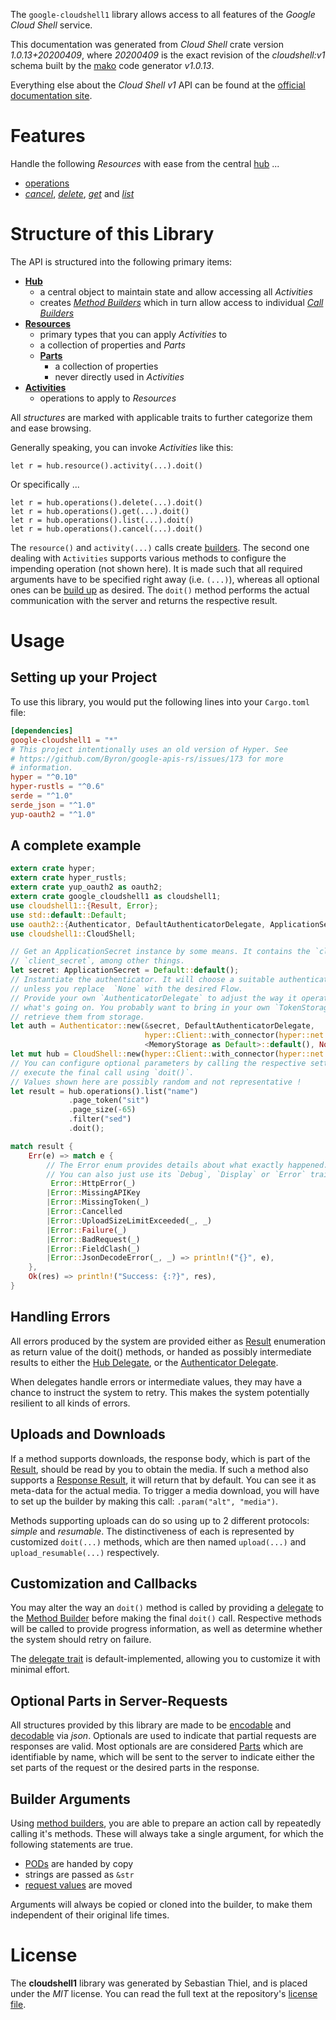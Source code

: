 <!---
DO NOT EDIT !
This file was generated automatically from 'src/mako/api/README.md.mako'
DO NOT EDIT !
-->
The `google-cloudshell1` library allows access to all features of the *Google Cloud Shell* service.

This documentation was generated from *Cloud Shell* crate version *1.0.13+20200409*, where *20200409* is the exact revision of the *cloudshell:v1* schema built by the [mako](http://www.makotemplates.org/) code generator *v1.0.13*.

Everything else about the *Cloud Shell* *v1* API can be found at the
[official documentation site](https://cloud.google.com/shell/docs/).
# Features

Handle the following *Resources* with ease from the central [hub](https://docs.rs/google-cloudshell1/1.0.13+20200409/google_cloudshell1/struct.CloudShell.html) ... 

* [operations](https://docs.rs/google-cloudshell1/1.0.13+20200409/google_cloudshell1/struct.Operation.html)
 * [*cancel*](https://docs.rs/google-cloudshell1/1.0.13+20200409/google_cloudshell1/struct.OperationCancelCall.html), [*delete*](https://docs.rs/google-cloudshell1/1.0.13+20200409/google_cloudshell1/struct.OperationDeleteCall.html), [*get*](https://docs.rs/google-cloudshell1/1.0.13+20200409/google_cloudshell1/struct.OperationGetCall.html) and [*list*](https://docs.rs/google-cloudshell1/1.0.13+20200409/google_cloudshell1/struct.OperationListCall.html)




# Structure of this Library

The API is structured into the following primary items:

* **[Hub](https://docs.rs/google-cloudshell1/1.0.13+20200409/google_cloudshell1/struct.CloudShell.html)**
    * a central object to maintain state and allow accessing all *Activities*
    * creates [*Method Builders*](https://docs.rs/google-cloudshell1/1.0.13+20200409/google_cloudshell1/trait.MethodsBuilder.html) which in turn
      allow access to individual [*Call Builders*](https://docs.rs/google-cloudshell1/1.0.13+20200409/google_cloudshell1/trait.CallBuilder.html)
* **[Resources](https://docs.rs/google-cloudshell1/1.0.13+20200409/google_cloudshell1/trait.Resource.html)**
    * primary types that you can apply *Activities* to
    * a collection of properties and *Parts*
    * **[Parts](https://docs.rs/google-cloudshell1/1.0.13+20200409/google_cloudshell1/trait.Part.html)**
        * a collection of properties
        * never directly used in *Activities*
* **[Activities](https://docs.rs/google-cloudshell1/1.0.13+20200409/google_cloudshell1/trait.CallBuilder.html)**
    * operations to apply to *Resources*

All *structures* are marked with applicable traits to further categorize them and ease browsing.

Generally speaking, you can invoke *Activities* like this:

```Rust,ignore
let r = hub.resource().activity(...).doit()
```

Or specifically ...

```ignore
let r = hub.operations().delete(...).doit()
let r = hub.operations().get(...).doit()
let r = hub.operations().list(...).doit()
let r = hub.operations().cancel(...).doit()
```

The `resource()` and `activity(...)` calls create [builders][builder-pattern]. The second one dealing with `Activities` 
supports various methods to configure the impending operation (not shown here). It is made such that all required arguments have to be 
specified right away (i.e. `(...)`), whereas all optional ones can be [build up][builder-pattern] as desired.
The `doit()` method performs the actual communication with the server and returns the respective result.

# Usage

## Setting up your Project

To use this library, you would put the following lines into your `Cargo.toml` file:

```toml
[dependencies]
google-cloudshell1 = "*"
# This project intentionally uses an old version of Hyper. See
# https://github.com/Byron/google-apis-rs/issues/173 for more
# information.
hyper = "^0.10"
hyper-rustls = "^0.6"
serde = "^1.0"
serde_json = "^1.0"
yup-oauth2 = "^1.0"
```

## A complete example

```Rust
extern crate hyper;
extern crate hyper_rustls;
extern crate yup_oauth2 as oauth2;
extern crate google_cloudshell1 as cloudshell1;
use cloudshell1::{Result, Error};
use std::default::Default;
use oauth2::{Authenticator, DefaultAuthenticatorDelegate, ApplicationSecret, MemoryStorage};
use cloudshell1::CloudShell;

// Get an ApplicationSecret instance by some means. It contains the `client_id` and 
// `client_secret`, among other things.
let secret: ApplicationSecret = Default::default();
// Instantiate the authenticator. It will choose a suitable authentication flow for you, 
// unless you replace  `None` with the desired Flow.
// Provide your own `AuthenticatorDelegate` to adjust the way it operates and get feedback about 
// what's going on. You probably want to bring in your own `TokenStorage` to persist tokens and
// retrieve them from storage.
let auth = Authenticator::new(&secret, DefaultAuthenticatorDelegate,
                              hyper::Client::with_connector(hyper::net::HttpsConnector::new(hyper_rustls::TlsClient::new())),
                              <MemoryStorage as Default>::default(), None);
let mut hub = CloudShell::new(hyper::Client::with_connector(hyper::net::HttpsConnector::new(hyper_rustls::TlsClient::new())), auth);
// You can configure optional parameters by calling the respective setters at will, and
// execute the final call using `doit()`.
// Values shown here are possibly random and not representative !
let result = hub.operations().list("name")
             .page_token("sit")
             .page_size(-65)
             .filter("sed")
             .doit();

match result {
    Err(e) => match e {
        // The Error enum provides details about what exactly happened.
        // You can also just use its `Debug`, `Display` or `Error` traits
         Error::HttpError(_)
        |Error::MissingAPIKey
        |Error::MissingToken(_)
        |Error::Cancelled
        |Error::UploadSizeLimitExceeded(_, _)
        |Error::Failure(_)
        |Error::BadRequest(_)
        |Error::FieldClash(_)
        |Error::JsonDecodeError(_, _) => println!("{}", e),
    },
    Ok(res) => println!("Success: {:?}", res),
}

```
## Handling Errors

All errors produced by the system are provided either as [Result](https://docs.rs/google-cloudshell1/1.0.13+20200409/google_cloudshell1/enum.Result.html) enumeration as return value of 
the doit() methods, or handed as possibly intermediate results to either the 
[Hub Delegate](https://docs.rs/google-cloudshell1/1.0.13+20200409/google_cloudshell1/trait.Delegate.html), or the [Authenticator Delegate](https://docs.rs/yup-oauth2/*/yup_oauth2/trait.AuthenticatorDelegate.html).

When delegates handle errors or intermediate values, they may have a chance to instruct the system to retry. This 
makes the system potentially resilient to all kinds of errors.

## Uploads and Downloads
If a method supports downloads, the response body, which is part of the [Result](https://docs.rs/google-cloudshell1/1.0.13+20200409/google_cloudshell1/enum.Result.html), should be
read by you to obtain the media.
If such a method also supports a [Response Result](https://docs.rs/google-cloudshell1/1.0.13+20200409/google_cloudshell1/trait.ResponseResult.html), it will return that by default.
You can see it as meta-data for the actual media. To trigger a media download, you will have to set up the builder by making
this call: `.param("alt", "media")`.

Methods supporting uploads can do so using up to 2 different protocols: 
*simple* and *resumable*. The distinctiveness of each is represented by customized 
`doit(...)` methods, which are then named `upload(...)` and `upload_resumable(...)` respectively.

## Customization and Callbacks

You may alter the way an `doit()` method is called by providing a [delegate](https://docs.rs/google-cloudshell1/1.0.13+20200409/google_cloudshell1/trait.Delegate.html) to the 
[Method Builder](https://docs.rs/google-cloudshell1/1.0.13+20200409/google_cloudshell1/trait.CallBuilder.html) before making the final `doit()` call. 
Respective methods will be called to provide progress information, as well as determine whether the system should 
retry on failure.

The [delegate trait](https://docs.rs/google-cloudshell1/1.0.13+20200409/google_cloudshell1/trait.Delegate.html) is default-implemented, allowing you to customize it with minimal effort.

## Optional Parts in Server-Requests

All structures provided by this library are made to be [encodable](https://docs.rs/google-cloudshell1/1.0.13+20200409/google_cloudshell1/trait.RequestValue.html) and 
[decodable](https://docs.rs/google-cloudshell1/1.0.13+20200409/google_cloudshell1/trait.ResponseResult.html) via *json*. Optionals are used to indicate that partial requests are responses 
are valid.
Most optionals are are considered [Parts](https://docs.rs/google-cloudshell1/1.0.13+20200409/google_cloudshell1/trait.Part.html) which are identifiable by name, which will be sent to 
the server to indicate either the set parts of the request or the desired parts in the response.

## Builder Arguments

Using [method builders](https://docs.rs/google-cloudshell1/1.0.13+20200409/google_cloudshell1/trait.CallBuilder.html), you are able to prepare an action call by repeatedly calling it's methods.
These will always take a single argument, for which the following statements are true.

* [PODs][wiki-pod] are handed by copy
* strings are passed as `&str`
* [request values](https://docs.rs/google-cloudshell1/1.0.13+20200409/google_cloudshell1/trait.RequestValue.html) are moved

Arguments will always be copied or cloned into the builder, to make them independent of their original life times.

[wiki-pod]: http://en.wikipedia.org/wiki/Plain_old_data_structure
[builder-pattern]: http://en.wikipedia.org/wiki/Builder_pattern
[google-go-api]: https://github.com/google/google-api-go-client

# License
The **cloudshell1** library was generated by Sebastian Thiel, and is placed 
under the *MIT* license.
You can read the full text at the repository's [license file][repo-license].

[repo-license]: https://github.com/Byron/google-apis-rsblob/master/LICENSE.md
